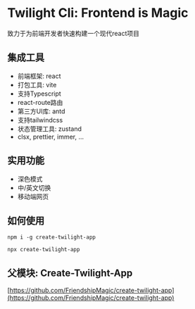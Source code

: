 # Twilight Cli: Frontend is Magic

致力于为前端开发者快速构建一个现代react项目

## 集成工具

- 前端框架: react
- 打包工具: vite
- 支持Typescript
- react-route路由
- 第三方UI库: antd
- 支持tailwindcss
- 状态管理工具: zustand
- clsx, prettier, immer, ...

## 实用功能

- 深色模式
- 中/英文切换
- 移动端网页

## 如何使用

```shell
npm i -g create-twilight-app
```

```shell
npx create-twilight-app
```

## 父模块: Create-Twilight-App

[https://github.com/FriendshipMagic/create-twilight-app](https://github.com/FriendshipMagic/create-twilight-app)